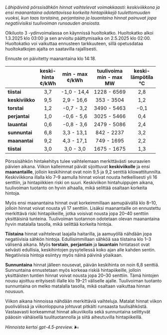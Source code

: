 *Lähipäivinä pörssisähkön hinnat vaihtelevat voimakkaasti: keskiviikkona ja ensi maanantaina odotettavissa korkeita hintapiikkejä tuulettomuuden vuoksi, kun taas torstaina, perjantaina ja lauantaina hinnat painuvat jopa negatiivisiksi tuulivoiman runsauden ansiosta.*

Olkiluoto 3 -ydinvoimalassa on käynnissä huoltokatko. Huoltokatko alkoi 1.3.2025 klo 03:00 ja sen arvioitu päättymisaika on 2.5.2025 klo 02:00. Huoltokatko voi vaikuttaa ennusteen tarkkuuteen, sillä opetusdataa huoltokatkojen ajalta on saatavilla rajallisesti.

Ennuste on päivitetty maanantaina klo 14:18.

|         | keski-<br>hinta<br>¢/kWh | min - max<br>¢/kWh | tuulivoima<br>min - max<br>MW | keski-<br>lämpötila<br>°C |
|:--------|:------------------------:|:------------------:|:----------------------------:|:-------------------------:|
| **tiistai**    |           3,7          |     -1,0 - 14,4    |         1228 - 6569         |            2,8            |
| **keskiviikko**|           9,5          |      2,9 - 16,6    |          353 - 3504         |            1,2            |
| **torstai**    |           1,2          |     -0,7 - 3,2     |         3490 - 5463         |           -0,1            |
| **perjantai**  |           1,0          |     -0,6 - 5,6     |         3025 - 5466         |            0,4            |
| **lauantai**   |           0,6          |     -0,8 - 3,6     |         2479 - 5086         |            2,4            |
| **sunnuntai**  |           6,8          |      3,3 - 13,1    |          842 - 2237         |            3,2            |
| **maanantai**  |           9,2          |      4,3 - 17,1    |          749 - 1695         |            2,2            |
| **tiistai**    |           3,0          |      3,0 - 3,0     |         1675 - 1675         |            1,3            |

Pörssisähkön hintakehitys tulee vaihtelemaan merkittävästi seuraavien päivien aikana. Viikon kalleimmat päivät sijoittuvat **keskiviikolle** ja ensi **maanantaille**, jolloin keskihinnat ovat noin 9,5 ja 9,2 senttiä kilowattitunnilta. Keskiviikkona illalla klo 7–9 aamulla hinnat voivat nousta hetkellisesti yli 16 senttiin, ja hintapiikkien riski on suuri. Keskiviikon hintahuippujen aikana, tuulivoiman tuotanto on hyvin alhaalla, mikä selittää osaltaan korkeita hintoja.

Myös ensi maanantaina hinnat ovat korkeimmillaan aamupäivällä klo 8–10, jolloin hinnat voivat nousta yli 17 senttiin. Lisäksi maanantaille on ennustettu merkittävä riski hintapiikeille, jotka voisivat nousta jopa 20–40 senttiin yksittäisinä tunteina. Tuulivoiman tuotannon odotetaan olevan maanantaina hyvin matalalla tasolla, mikä selittää korkeita hintoja.

**Tiistaina** hinnat vaihtelevat laajalla haitarilla, ja aamuyöllä nähdään jopa negatiivisia sähkön hintoja. Edullisimmillaan sähköä saa tiistaina klo 1–3 välisenä aikana. Myös **torstain**, **perjantain** ja **lauantain** hintatasot ovat selvästi edullisia, keskihintojen pysytellessä koko ajan alle kahden sentin. Negatiivisia hintoja esiintyy myös näinä päivinä yöaikaan.

**Sunnuntaina** hinnat jälleen nousevat, päivän keskihinta on noin 6,8 senttiä. Sunnuntaina ennustetaan myös korkeaa riskiä hintapiikeille, jolloin yksittäisten tuntien hinnat voivat nousta jopa 20–30 senttiin. Tämä hintojen nousu ajoittuu erityisesti illalle klo 19–21 väliselle ajalle. Tuulivoiman tuotanto sunnuntaina on melko matalalla tasolla, mikä osaltaan vaikuttaa hinnan nousuun.

Viikon aikana hinnoissa nähdään merkittäviä vaihteluja. Matalat hinnat viikon puolivälissä ja viikonloppuna johtuvat pitkälti runsaasta tuulisähköstä. Vastaavasti korkeammat hinnat alkuviikolla sekä sunnuntaina selittyvät pääosin vähäisellä tuulituotannolla ja siitä aiheutuvilla hintapiikeillä.

*Hinnoista kertoi gpt-4.5-preview.* 🌬️
